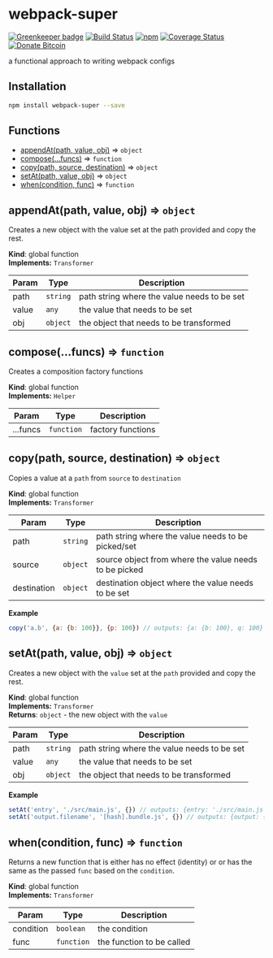 # webpack-super

[![Greenkeeper badge](https://badges.greenkeeper.io/tusharmath/webpack-super.svg)](https://greenkeeper.io/)
[![Build Status](https://travis-ci.org/tusharmath/webpack-super.svg?branch=master)](https://travis-ci.org/tusharmath/webpack-super)
[![npm](https://img.shields.io/npm/v/webpack-super.svg)](https://www.npmjs.com/package/webpack-super)
[![Coverage Status](https://coveralls.io/repos/github/tusharmath/webpack-super/badge.svg)](https://coveralls.io/github/tusharmath/webpack-super)
[![Donate Bitcoin](https://img.shields.io/badge/donate-bitcoin-green.svg)](https://www.coinbase.com/tusharmath)

a functional approach to writing webpack configs

## Installation

```bash
npm install webpack-super --save
```

## Functions

* [appendAt(path, value, obj)](#appendAt) ⇒ <code>object</code>
* [compose(...funcs)](#compose) ⇒ <code>function</code>
* [copy(path, source, destination)](#copy) ⇒ <code>object</code>
* [setAt(path, value, obj)](#setAt) ⇒ <code>object</code>
* [when(condition, func)](#when) ⇒ <code>function</code>

<a name="appendAt"></a>

## appendAt(path, value, obj) ⇒ <code>object</code>
Creates a new object with the value set at the path provided and copy the rest.

**Kind**: global function  
**Implements:** <code>Transformer</code>  

| Param | Type | Description |
| --- | --- | --- |
| path | <code>string</code> | path string where the value needs to be set |
| value | <code>any</code> | the value that needs to be set |
| obj | <code>object</code> | the object that needs to be transformed |

<a name="compose"></a>

## compose(...funcs) ⇒ <code>function</code>
Creates a composition factory functions

**Kind**: global function  
**Implements:** <code>Helper</code>  

| Param | Type | Description |
| --- | --- | --- |
| ...funcs | <code>function</code> | factory functions |

<a name="copy"></a>

## copy(path, source, destination) ⇒ <code>object</code>
Copies a value at a `path` from `source` to `destination`

**Kind**: global function  
**Implements:** <code>Transformer</code>  

| Param | Type | Description |
| --- | --- | --- |
| path | <code>string</code> | path string where the value needs to be picked/set |
| source | <code>object</code> | source object from where the value needs to be picked |
| destination | <code>object</code> | destination object where the value needs to be set |

**Example**  
```js
copy('a.b', {a: {b: 100}}, {p: 100}) // outputs: {a: {b: 100}, q: 100}
```
<a name="setAt"></a>

## setAt(path, value, obj) ⇒ <code>object</code>
Creates a new object with the `value` set at the `path` provided and copy the rest.

**Kind**: global function  
**Implements:** <code>Transformer</code>  
**Returns**: <code>object</code> - the new object with the `value`  

| Param | Type | Description |
| --- | --- | --- |
| path | <code>string</code> | path string where the value needs to be set |
| value | <code>any</code> | the value that needs to be set |
| obj | <code>object</code> | the object that needs to be transformed |

**Example**  
```js
setAt('entry', './src/main.js', {}) // outputs: {entry: './src/main.js'}
setAt('output.filename', '[hash].bundle.js', {}) // outputs: {output: {filename: '[hash].bundle.js'}}
```
<a name="when"></a>

## when(condition, func) ⇒ <code>function</code>
Returns a new function that is either has no effect (identity) or
or has the same as the passed `func` based on the `condition`.

**Kind**: global function  
**Implements:** <code>Transformer</code>  

| Param | Type | Description |
| --- | --- | --- |
| condition | <code>boolean</code> | the condition |
| func | <code>function</code> | the function to be called |

